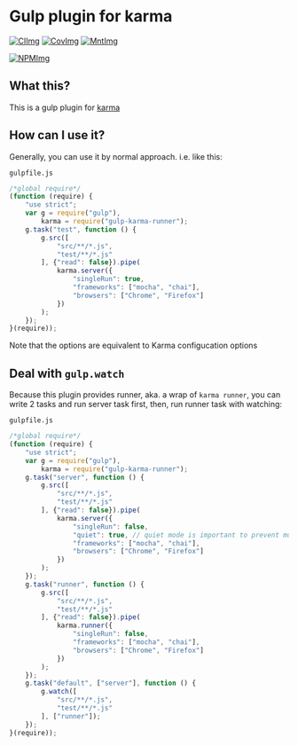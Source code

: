 # Gulp plugin for karma

[![CIImg]][CILink] [![CovImg]][CovLink] [![MntImg]][MntLink]

[![NPMImg]][NPMLink]

[CIImg]: https://travis-ci.org/Forumouth/gulp-karma-runner.svg?branch=master
[CILink]: https://travis-ci.org/Forumouth/gulp-karma-runner
[NPMImg]: https://nodei.co/npm/gulp-karma-runner.png?downloads=true&downloadRank=true&stars=true
[NPMLink]: https://nodei.co/npm/gulp-karma-runner/
[MntImg]: https://api.codeclimate.com/v1/badges/9f62776a481df3001f7a/maintainability
[MntLink]: https://codeclimate.com/github/Forumouth/gulp-karma-runner/maintainability
[CovImg]: https://api.codeclimate.com/v1/badges/9f62776a481df3001f7a/test_coverage
[CovLink]: https://codeclimate.com/github/Forumouth/gulp-karma-runner/test_coverage

## What this?
This is a gulp plugin for [karma](http://karma-runner.github.io/)

## How can I use it?
Generally, you can use it by normal approach. i.e. like this:

`gulpfile.js`
```javascript
/*global require*/
(function (require) {
    "use strict";
    var g = require("gulp"),
        karma = require("gulp-karma-runner");
    g.task("test", function () {
        g.src([
            "src/**/*.js",
            "test/**/*.js"
        ], {"read": false}).pipe(
            karma.server({
                "singleRun": true,
                "frameworks": ["mocha", "chai"],
                "browsers": ["Chrome", "Firefox"]
            })
        );
    });
}(require));
```
Note that the options are equivalent to Karma configucation options

## Deal with `gulp.watch`
Because this plugin provides runner, aka. a wrap of `karma runner`,
you can write 2 tasks and run server task first, then, run runner task with
watching:

`gulpfile.js`
```javascript
/*global require*/
(function (require) {
    "use strict";
    var g = require("gulp"),
        karma = require("gulp-karma-runner");
    g.task("server", function () {
        g.src([
            "src/**/*.js",
            "test/**/*.js"
        ], {"read": false}).pipe(
            karma.server({
                "singleRun": false,
                "quiet": true, // quiet mode is important to prevent multiple output
                "frameworks": ["mocha", "chai"],
                "browsers": ["Chrome", "Firefox"]
            })
        );
    });
    g.task("runner", function () {
        g.src([
            "src/**/*.js",
            "test/**/*.js"
        ], {"read": false}).pipe(
            karma.runner({
                "singleRun": false,
                "frameworks": ["mocha", "chai"],
                "browsers": ["Chrome", "Firefox"]
            })
        );
    });
    g.task("default", ["server"], function () {
        g.watch([
            "src/**/*.js",
            "test/**/*.js"
        ], ["runner"]);
    });
}(require));
```

